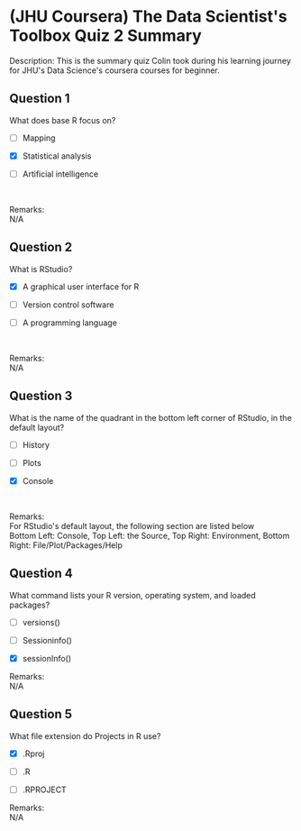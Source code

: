 # (JHU Coursera) The Data Scientist's Toolbox Quiz 2 Summary

Description: This is the summary quiz Colin took during his learning journey for JHU's Data Science's coursera courses for beginner. </br>

Question 1
----------
What does base R focus on? </br>

- [ ] Mapping

- [x] Statistical analysis

- [ ] Artificial intelligence
</br>

Remarks: </br>
N/A </br>

Question 2
----------
What is RStudio? </br>

- [x] A graphical user interface for R

- [ ] Version control software

- [ ] A programming language
</br>

Remarks: </br>
N/A </br>

Question 3
----------
What is the name of the quadrant in the bottom left corner of RStudio, in the default layout? </br>

- [ ] History

- [ ] Plots

- [x] Console
</br>

Remarks: </br>
For RStudio's default layout, the following section are listed below </br>
Bottom Left: Console, Top Left: the Source, Top Right: Environment, Bottom Right: File/Plot/Packages/Help </br>


Question 4
----------
What command lists your R version, operating system, and loaded packages? </br>

- [ ] versions()

- [ ] Sessioninfo()

- [x] sessionInfo()

Remarks: </br>
N/A </br>

Question 5
----------
What file extension do Projects in R use?

- [x] .Rproj

- [ ] .R

- [ ] .RPROJECT

Remarks: </br>
N/A </br>
